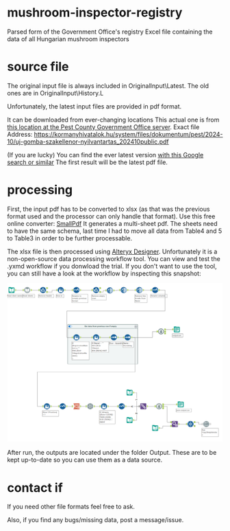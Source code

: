 # mushroom-inspector-registry
Parsed form of the Government Office's registry Excel file containing the data of all Hungarian mushroom inspectors

# source file
The original input file is always included in OriginalInput\Latest. The old ones are in OriginalInput\History.L

Unfortunately, the latest input files are provided in pdf format.

It can be downloaded from ever-changing locations 
This actual one is from [this location at the Pest County Government Office server](https://kormanyhivatalok.hu/dokumentumtar?combine=&forras=All&field_dokumentum_cimke%5B0%5D=67&kozzeteve=All&page=1).
Exact file Address: https://kormanyhivatalok.hu/system/files/dokumentum/pest/2024-10/uj-gomba-szakellenor-nyilvantartas_202410public.pdf

(If you are lucky) You can find the ever latest version [with this Google search or similar](https://www.google.com/search?q=kormanyhivatal+gombaszakellen%C5%91r%C3%B6k+list%C3%A1ja)
The first result will be the latest pdf file.

# processing
First, the input pdf has to be converted to xlsx (as that was the previous format used and the processor can only handle that format).
Use this free online converter: [SmallPdf](https://smallpdf.com/pdf-to-excel)
It generates a multi-sheet pdf.
The sheets need to have the same schema, last time I had to move all data from Table4 and 5 to Table3 
in order to be further processable.

The xlsx file is then processed using [Alteryx Designer](https://www.alteryx.com/). 
Unfortunately it is a non-open-source data processing workflow tool.
You can view and test the .yxmd workflow if you donwload the trial.
If you don't want to use the tool, you can still have a look at the workflow by inspecting
this snapshot:

![Alteryx Workflow Snapshot](./Alteryx/AlteryxWorkflow.png)

After run, the outputs are located under the folder Output.
These are to be kept up-to-date so you can use them as a data source.

# contact if
If you need other file formats feel free to ask.

Also, if you find any bugs/missing data, post a message/issue.
